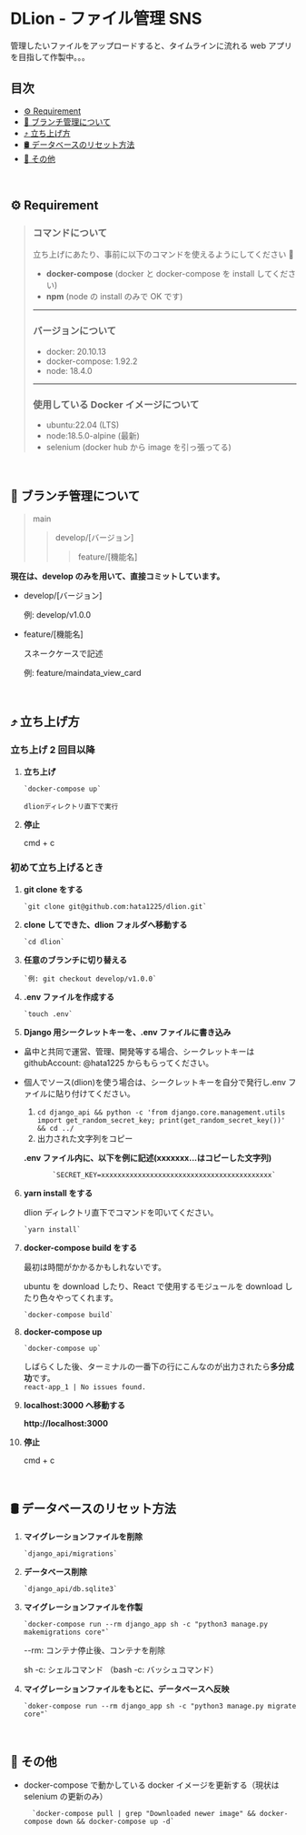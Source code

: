 # DLion - ファイル管理 SNS

管理したいファイルをアップロードすると、タイムラインに流れる web アプリを目指して作製中。。。

## 目次

- [⚙️ Requirement](https://github.com/hata1225/dlion/edit/main/README.md#%EF%B8%8F-requirement)
- [🌳 ブランチ管理について](https://github.com/hata1225/dlion/edit/main/README.md#-%E3%83%96%E3%83%A9%E3%83%B3%E3%83%81%E7%AE%A1%E7%90%86%E3%81%AB%E3%81%A4%E3%81%84%E3%81%A6)
- [⤴️ 立ち上げ方](https://github.com/hata1225/dlion/edit/main/README.md#%EF%B8%8F-%E7%AB%8B%E3%81%A1%E4%B8%8A%E3%81%92%E6%96%B9)
- [🛢 データベースのリセット方法](https://github.com/hata1225/dlion/edit/main/README.md#-%E3%83%87%E3%83%BC%E3%82%BF%E3%83%99%E3%83%BC%E3%82%B9%E3%81%AE%E3%83%AA%E3%82%BB%E3%83%83%E3%83%88%E6%96%B9%E6%B3%95)
- [🍭 その他](https://github.com/hata1225/dlion/edit/main/README.md#-%E3%81%9D%E3%81%AE%E4%BB%96)

<br>

## ⚙️ Requirement

> ### コマンドについて
>
> 立ち上げにあたり、事前に以下のコマンドを使えるようにしてください 🙏
>
> - **docker-compose** (docker と docker-compose を install してください)
> - **npm** (node の install のみで OK です)
>
> ---
>
> ### バージョンについて
>
> - docker: 20.10.13
> - docker-compose: 1.92.2
> - node: 18.4.0
>
> ---
>
> ### 使用している Docker イメージについて
>
> - ubuntu:22.04 (LTS)
> - node:18.5.0-alpine (最新)
> - selenium (docker hub から image を引っ張ってる)

<br>

## 🌳 ブランチ管理について

> main
>
> > develop/[バージョン]
> >
> > > feature/[機能名]

**現在は、develop のみを用いて、直接コミットしています。**

- develop/[バージョン]

  例: develop/v1.0.0

- feature/[機能名]

  スネークケースで記述

  例: feature/maindata_view_card

<br>

## ⤴️ 立ち上げ方

### 立ち上げ 2 回目以降

1.  **立ち上げ**

        `docker-compose up`

        dlionディレクトリ直下で実行

2.  **停止**

    cmd + c

### 初めて立ち上げるとき

1.  **git clone をする**

        `git clone git@github.com:hata1225/dlion.git`

2.  **clone してできた、dlion フォルダへ移動する**

        `cd dlion`

3.  **任意のブランチに切り替える**

        `例: git checkout develop/v1.0.0`

4.  **.env ファイルを作成する**

        `touch .env`

5.  **Django 用シークレットキーを、.env ファイルに書き込み**

- 畠中と共同で運営、管理、開発等する場合、シークレットキーは githubAccount: @hata1225 からもらってください。
- 個人でソース(dlion)を使う場合は、シークレットキーを自分で発行し.env ファイルに貼り付けてください。

  1.  `cd django_api && python -c 'from django.core.management.utils import get_random_secret_key; print(get_random_secret_key())' && cd ../`
  2.  出力された文字列をコピー

  **.env ファイル内に、以下を例に記述(xxxxxxx...はコピーした文字列)**

             `SECRET_KEY=xxxxxxxxxxxxxxxxxxxxxxxxxxxxxxxxxxxxxxxxxx`

6.  **yarn install をする**

    dlion ディレクトリ直下でコマンドを叩いてください。

        `yarn install`

7.  **docker-compose build をする**

    最初は時間がかかるかもしれないです。

    ubuntu を download したり、React で使用するモジュールを download したり色々やってくれます。

        `docker-compose build`

8.  **docker-compose up**

        `docker-compose up`

    しばらくした後、ターミナルの一番下の行にこんなのが出力されたら**多分成功**です。\
    `react-app_1 | No issues found.`

9.  **localhost:3000 へ移動する**

    **http://localhost:3000**

10. **停止**

    cmd + c

<br>

## 🛢 データベースのリセット方法

1.  **マイグレーションファイルを削除**

        `django_api/migrations`

2.  **データベース削除**

        `django_api/db.sqlite3`

3.  **マイグレーションファイルを作製**

        `docker-compose run --rm django_app sh -c "python3 manage.py makemigrations core"`

    --rm: コンテナ停止後、コンテナを削除

    sh -c: シェルコマンド （bash -c: バッシュコマンド）

4.  **マイグレーションファイルをもとに、データベースへ反映**

        `doker-compose run --rm django_app sh -c "python3 manage.py migrate core"`

<br>

## 🍭 その他

- docker-compose で動かしている docker イメージを更新する（現状は selenium の更新のみ）

        `docker-compose pull | grep "Downloaded newer image" && docker-compose down && docker-compose up -d`
